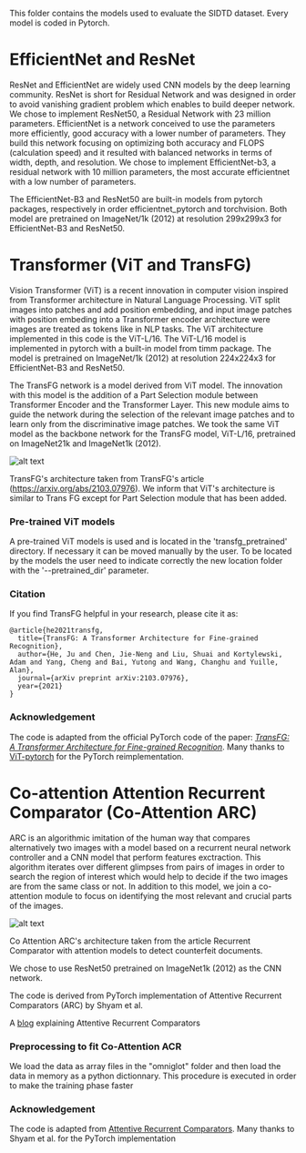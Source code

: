 This folder contains the models used to evaluate the SIDTD dataset. Every model is coded in Pytorch. 

# EfficientNet and ResNet

ResNet and EfficientNet are widely used CNN models by the deep learning community. ResNet is short for Residual Network and was designed in order to avoid vanishing gradient problem which enables to build deeper network. We chose to implement ResNet50, a Residual Network with 23 million parameters. EfficientNet is a network conceived to use the parameters more efficiently, good accuracy with a lower number of parameters. They build this network focusing on optimizing both accuracy and FLOPS (calculation speed) and it resulted with balanced networks in terms of width, depth, and resolution. We chose to implement EfficientNet-b3, a residual network with 10 million parameters, the most accurate efficientnet with a low number of parameters. 

The EfficientNet-B3 and ResNet50 are built-in models from pytorch packages, respectively in order efficientnet_pytorch and torchvision. Both model are pretrained on ImageNet/1k (2012) at resolution 299x299x3 for EfficientNet-B3 and ResNet50.  

# Transformer (ViT and TransFG)

Vision Transformer (ViT) is a recent innovation in computer vision inspired from Transformer architecture in Natural Language Processing. ViT split images into patches and add position embedding, and input image patches with position embeding into a Transformer encoder architecture were images are treated as tokens like in NLP tasks. The ViT architecture implemented in this code is the ViT-L/16. The ViT-L/16 model is implemented in pytorch with a built-in model from timm package. The model is pretrained on ImageNet/1k (2012) at resolution 224x224x3 for EfficientNet-B3 and ResNet50.  

The TransFG network is a model derived from ViT model. The innovation with this model is the addition of a Part Selection module between Transformer Encoder and the Transformer Layer. This new module aims to guide the network during the selection of the relevant image patches and to learn only from the discriminative image patches. We took the same ViT model as the backbone network for the TransFG model, ViT-L/16, pretrained on ImageNet21k and ImageNet1k (2012).

![alt text](https://github.com/Oriolrt/SIDTD_Dataset/blob/main/models/trans_fg_architecture.png?raw=true "TransFG's architecture taken from TransFG's article (https://arxiv.org/abs/2103.07976). We inform that ViT's architecture is similar to Trans FG except for Part Selection module that has been added.")

TransFG's architecture taken from TransFG's article (https://arxiv.org/abs/2103.07976). We inform that ViT's architecture is similar to Trans FG except for Part Selection module that has been added.

### Pre-trained ViT models

A pre-trained ViT models is used and is located in the 'transfg\_pretrained' directory. If necessary it can be moved manually by the user. To be located by the models the user need to indicate correctly the new location folder with the '--pretrained_dir' parameter. 

### Citation

If you find TransFG helpful in your research, please cite it as:

```
@article{he2021transfg,
  title={TransFG: A Transformer Architecture for Fine-grained Recognition},
  author={He, Ju and Chen, Jie-Neng and Liu, Shuai and Kortylewski, Adam and Yang, Cheng and Bai, Yutong and Wang, Changhu and Yuille, Alan},
  journal={arXiv preprint arXiv:2103.07976},
  year={2021}
}
```

### Acknowledgement

The code is adapted from the official PyTorch code of the paper:  [*TransFG: A Transformer Architecture for Fine-grained Recognition*](https://arxiv.org/abs/2103.07976). Many thanks to [ViT-pytorch](https://github.com/jeonsworld/ViT-pytorch) for the PyTorch reimplementation. 

# Co-attention Attention Recurrent Comparator (Co-Attention ARC)

ARC is an algorithmic imitation of the human way that compares alternatively two images with a model based on a recurrent neural network controller and a CNN model that perform features exctraction. This algorithm iterates over different glimpses from pairs of images in order to search the region of interest which would help to decide if the two images are from the same class or not. In addition to this model, we join a co-attention module to focus on identifying the most relevant and crucial parts of the images.

![alt text](https://github.com/Oriolrt/SIDTD_Dataset/blob/main/models/trans_fg_architecture.png?raw=true "Co Attention ARC's architecture taken from the article Recurrent Comparator with attention models to detect counterfeit documents.")

Co Attention ARC's architecture taken from the article Recurrent Comparator with attention models to detect counterfeit documents.

We chose to use ResNet50 pretrained on ImageNet1k (2012) as the CNN network. 

The code is derived from PyTorch implementation of Attentive Recurrent Comparators (ARC) by Shyam et al.

A [blog](https://medium.com/@sanyamagarwal/understanding-attentive-recurrent-comparators-ea1b741da5c3) explaining Attentive Recurrent Comparators

### Preprocessing to fit Co-Attention ACR

We load the data as array files in the "omniglot" folder and then load the data in memory as a python dictionnary. This procedure is executed in order to make the training phase faster

### Acknowledgement

The code is adapted from [Attentive Recurrent Comparators](https://arxiv.org/abs/1703.00767). Many thanks to Shyam et al. for the PyTorch implementation